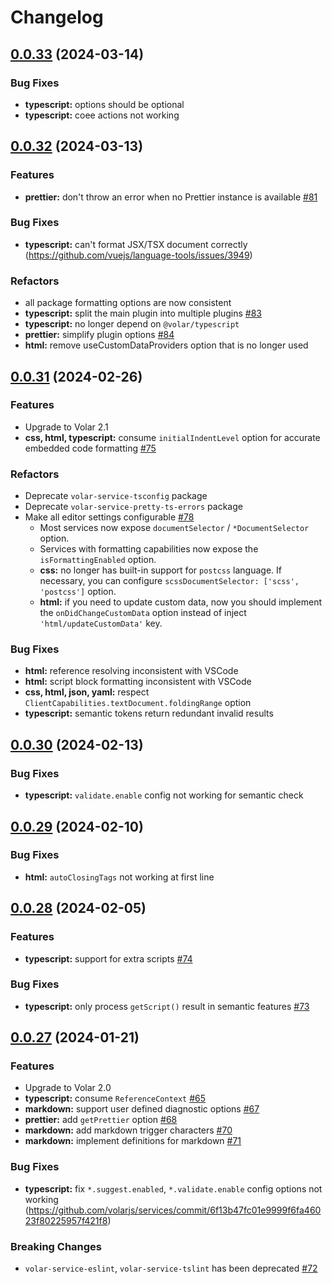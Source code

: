 # Changelog

## [0.0.33](https://github.com/volarjs/services/compare/v0.0.32...v0.0.33) (2024-03-14)

### Bug Fixes

- **typescript:** options should be optional
- **typescript:** coee actions not working

## [0.0.32](https://github.com/volarjs/services/compare/v0.0.31...v0.0.32) (2024-03-13)

### Features

- **prettier:** don't throw an error when no Prettier instance is available [#81](https://github.com/volarjs/services/issues/81)

### Bug Fixes

- **typescript:** can't format JSX/TSX document correctly (https://github.com/vuejs/language-tools/issues/3949)

### Refactors

- all package formatting options are now consistent
- **typescript:** split the main plugin into multiple plugins [#83](https://github.com/volarjs/services/issues/83)
- **typescript:** no longer depend on `@volar/typescript`
- **prettier:** simplify plugin options [#84](https://github.com/volarjs/services/issues/84)
- **html:** remove useCustomDataProviders option that is no longer used

## [0.0.31](https://github.com/volarjs/services/compare/v0.0.30...v0.0.31) (2024-02-26)

### Features

- Upgrade to Volar 2.1
- **css, html, typescript:** consume `initialIndentLevel` option for accurate embedded code formatting [#75](https://github.com/volarjs/services/issues/75)

### Refactors

- Deprecate `volar-service-tsconfig` package
- Deprecate `volar-service-pretty-ts-errors` package
- Make all editor settings configurable [#78](https://github.com/volarjs/services/issues/78)
	- Most services now expose `documentSelector` / `*DocumentSelector` option.
	- Services with formatting capabilities now expose the `isFormattingEnabled` option.
	- **css:** no longer has built-in support for `postcss` language. If necessary, you can configure `scssDocumentSelector: ['scss', 'postcss']` option.
	- **html:** if you need to update custom data, now you should implement the `onDidChangeCustomData` option instead of inject `'html/updateCustomData'` key.

### Bug Fixes

- **html:** reference resolving inconsistent with VSCode
- **html:** script block formatting inconsistent with VSCode
- **css, html, json, yaml:** respect `ClientCapabilities.textDocument.foldingRange` option
- **typescript:** semantic tokens return redundant invalid results

## [0.0.30](https://github.com/volarjs/services/compare/v0.0.29...v0.0.30) (2024-02-13)

### Bug Fixes

- **typescript:** `validate.enable` config not working for semantic check

## [0.0.29](https://github.com/volarjs/services/compare/v0.0.28...v0.0.29) (2024-02-10)

### Bug Fixes

- **html:** `autoClosingTags` not working at first line

## [0.0.28](https://github.com/volarjs/services/compare/v0.0.27...v0.0.28) (2024-02-05)

### Features

- **typescript:** support for extra scripts [#74](https://github.com/volarjs/services/issues/74)

### Bug Fixes

- **typescript:** only process `getScript()` result in semantic features [#73](https://github.com/volarjs/services/issues/73)

## [0.0.27](https://github.com/volarjs/services/compare/v0.0.17...v0.0.27) (2024-01-21)

### Features

- Upgrade to Volar 2.0
- **typescript:** consume `ReferenceContext` [#65](https://github.com/volarjs/services/issues/65)
- **markdown:** support user defined diagnostic options [#67](https://github.com/volarjs/services/issues/67)
- **prettier:** add `getPrettier` option [#68](https://github.com/volarjs/services/issues/68)
- **markdown:** add markdown trigger characters [#70](https://github.com/volarjs/services/issues/70)
- **markdown:** implement definitions for markdown [#71](https://github.com/volarjs/services/issues/71)

### Bug Fixes

- **typescript:** fix `*.suggest.enabled`, `*.validate.enable` config options not working (https://github.com/volarjs/services/commit/6f13b47fc01e9999f6fa46023f80225957f421f8)

### Breaking Changes

- `volar-service-eslint`, `volar-service-tslint` has been deprecated [#72](https://github.com/volarjs/services/issues/72)
